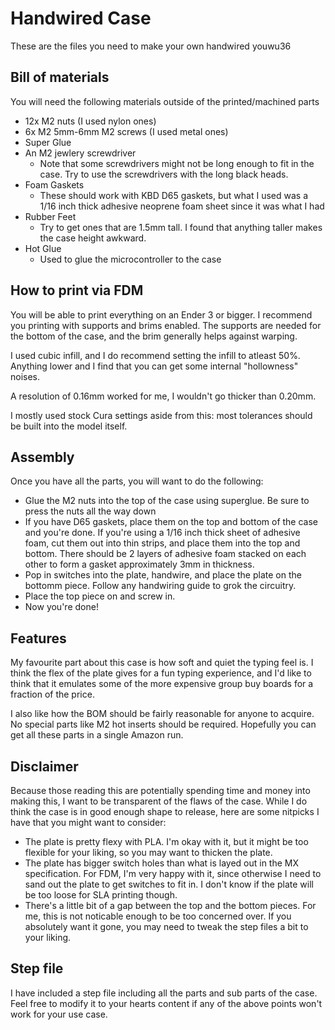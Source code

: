 # Handwired Case
These are the files you need to make your own handwired youwu36

## Bill of materials
You will need the following materials outside of the printed/machined parts
- 12x M2 nuts (I used nylon ones)
- 6x M2 5mm-6mm M2 screws (I used metal ones)
- Super Glue
- An M2 jewlery screwdriver
  - Note that some screwdrivers might not be long enough to fit in the case. Try to use the screwdrivers with the long black heads.
- Foam Gaskets
  - These should work with KBD D65 gaskets, but what I used was a 1/16 inch thick adhesive neoprene foam sheet since it was what I had
- Rubber Feet
  - Try to get ones that are 1.5mm tall. I found that anything taller makes the case height awkward.
- Hot Glue
  - Used to glue the microcontroller to the case

## How to print via FDM
You will be able to print everything on an Ender 3 or bigger.
I recommend you printing with supports and brims enabled. The supports are needed for the bottom of the case, and the brim generally helps against warping.

I used cubic infill, and I do recommend setting the infill to atleast 50%. Anything lower and I find that you can get some internal "hollowness" noises.

A resolution of 0.16mm worked for me, I wouldn't go thicker than 0.20mm.

I mostly used stock Cura settings aside from this: most tolerances should be built into the model itself.

## Assembly
Once you have all the parts, you will want to do the following:
- Glue the M2 nuts into the top of the case using superglue. Be sure to press the nuts all the way down
- If you have D65 gaskets, place them on the top and bottom of the case and you're done. If you're using a 1/16 inch thick sheet of adhesive foam, cut them out into thin strips, and place them into the top and bottom. There should be 2 layers of adhesive foam stacked on each other to form a gasket approximately 3mm in thickness.
- Pop in switches into the plate, handwire, and place the plate on the bottomm piece. Follow any handwiring guide to grok the circuitry.
- Place the top piece on and screw in.
- Now you're done!

## Features
My favourite part about this case is how soft and quiet the typing feel is. I think the flex of the plate gives for a fun typing experience, and I'd like to think that it emulates some of the more expensive group buy boards for a fraction of the price.

I also like how the BOM should be fairly reasonable for anyone to acquire. No special parts like M2 hot inserts should be required. Hopefully you can get all these parts in a single Amazon run.

## Disclaimer
Because those reading this are potentially spending time and money into making this, I want to be transparent of the flaws of the case. While I do think the case is in good enough shape to release, here are some nitpicks I have that you might want to consider:

- The plate is pretty flexy with PLA. I'm okay with it, but it might be too flexible for your liking, so you may want to thicken the plate. 
- The plate has bigger switch holes than what is layed out in the MX specification. For FDM, I'm very happy with it, since otherwise I need to sand out the plate to get switches to fit in. I don't know if the plate will be too loose for SLA printing though.
- There's a little bit of a gap between the top and the bottom pieces. For me, this is not noticable enough to be too concerned over. If you absolutely want it gone, you may need to tweak the step files a bit to your liking.

## Step file
I have included a step file including all the parts and sub parts of the case. Feel free to modify it to your hearts content if any of the above points won't work for your use case.